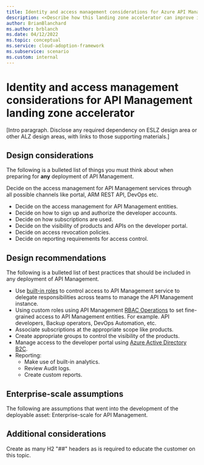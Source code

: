 ```yaml
---
title: Identity and access management considerations for Azure API Management
description: <<Describe how this landing zone accelerator can improve identity and access management of Azure API Management.
author: BrianBlanchard
ms.author: brblanch
ms.date: 04/12/2022
ms.topic: conceptual
ms.service: cloud-adoption-framework
ms.subservice: scenario
ms.custom: internal
---
```


# Identity and access management considerations for API Management landing zone accelerator

[Intro paragraph. Disclose any required dependency on ESLZ design area or other ALZ design areas, with links to those supporting materials.]

## Design considerations

The following is a bulleted list of things you must think about when preparing for **any** deployment of API Management.

Decide on the access management for API Management services through all possible channels like portal, ARM REST API, DevOps etc.
- Decide on the access management for API Management entities.
- Decide on how to sign up and authorize the developer accounts.
- Decide on how subscriptions are used.
- Decide on the visibility of products and APIs on the developer portal.
- Decide on access revocation policies.
- Decide on reporting requirements for access control.

## Design recommendations

The following is a bulleted list of best practices that should be included in any deployment of API Management.

- Use [built-in roles](/azure/api-management/api-management-role-based-access-control#built-in-roles) to control access to API Management service to delegate responsibilities across teams to manage the API Management instance.
- Using custom roles using API Management [RBAC Operations](/azure/role-based-access-control/resource-provider-operations#microsoftapimanagement) to set fine-grained access to API Management entities. For example. API developers, Backup operators, DevOps Automation, etc.
- Associate subscriptions at the appropriate scope like products.
- Create appropriate groups to control the visibility of the products.
- Manage access to the developer portal using [Azure Active Directory B2C](/azure/api-management/api-management-howto-aad-b2c).
- Reporting:
    - Make use of built-in analytics.
    - Review Audit logs.
    - Create custom reports.

## Enterprise-scale assumptions

The following are assumptions that went into the development of the deployable asset: Enterprise-scale for API Management.

## Additional considerations

Create as many H2 "##" headers as is required to educate the customer on this topic.
